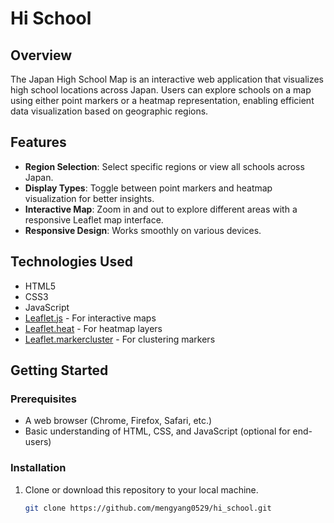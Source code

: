 # Hi School

## Overview

The Japan High School Map is an interactive web application that visualizes high school locations across Japan. Users can explore schools on a map using either point markers or a heatmap representation, enabling efficient data visualization based on geographic regions.

## Features

- **Region Selection**: Select specific regions or view all schools across Japan.
- **Display Types**: Toggle between point markers and heatmap visualization for better insights.
- **Interactive Map**: Zoom in and out to explore different areas with a responsive Leaflet map interface.
- **Responsive Design**: Works smoothly on various devices.

## Technologies Used

- HTML5
- CSS3
- JavaScript
- [Leaflet.js](https://leafletjs.com/) - For interactive maps
- [Leaflet.heat](https://github.com/Leaflet/Leaflet.heat) - For heatmap layers
- [Leaflet.markercluster](https://github.com/Leaflet/Leaflet.markercluster) - For clustering markers

## Getting Started

### Prerequisites

- A web browser (Chrome, Firefox, Safari, etc.)
- Basic understanding of HTML, CSS, and JavaScript (optional for end-users)

### Installation

1. Clone or download this repository to your local machine.

   ```bash
   git clone https://github.com/mengyang0529/hi_school.git
